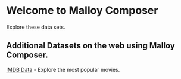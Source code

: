 # Welcome to Malloy Composer

Explore these data sets.

<!-- malloy-app 
  app="names" 
  name="USA Baby Names Data Set" 
  description="All births in the USA since 1910 by state, first name and gender" 
-->

<!-- malloy-app 
  app="faa" 
  name="FAA" 
  description="A subset of the NTSB Flights Dataset, with information about flights, carriers, aircrafts, and more." 
-->

<!-- malloy-app 
  app="ecommerce" 
  name="eCommerce" 
  description="Example Transactional data for an eCommerce business" 
-->

<!-- malloy-app 
  app="recalls" 
  name="Automobile Recalls" 
  description="Public data from data.gov on automobile recalls" 
-->

## Additional Datasets on the web using Malloy Composer.

[IMDB Data](https://lloydtabb.github.io/imdb_fiddle/composer.html?model=IMDB&page=about) - Explore the most popular movies.